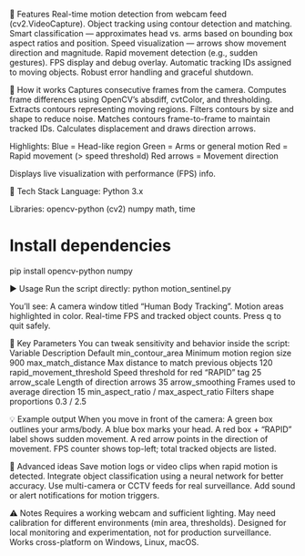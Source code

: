 🚀 Features
Real-time motion detection from webcam feed (cv2.VideoCapture).
Object tracking using contour detection and matching.
Smart classification — approximates head vs. arms based on bounding box aspect ratios and position.
Speed visualization — arrows show movement direction and magnitude.
Rapid movement detection (e.g., sudden gestures).
FPS display and debug overlay.
Automatic tracking IDs assigned to moving objects.
Robust error handling and graceful shutdown.

🧩 How it works
Captures consecutive frames from the camera.
Computes frame differences using OpenCV’s absdiff, cvtColor, and thresholding.
Extracts contours representing moving regions.
Filters contours by size and shape to reduce noise.
Matches contours frame-to-frame to maintain tracked IDs.
Calculates displacement and draws direction arrows.

Highlights:
Blue = Head-like region
Green = Arms or general motion
Red = Rapid movement (> speed threshold)
Red arrows = Movement direction

Displays live visualization with performance (FPS) info.

🧠 Tech Stack
Language: Python 3.x

Libraries:
opencv-python (cv2)
numpy
math, time

# Install dependencies
pip install opencv-python numpy

▶️ Usage
Run the script directly:
python motion_sentinel.py


You’ll see:
A camera window titled “Human Body Tracking”.
Motion areas highlighted in color.
Real-time FPS and tracked object counts.
Press q to quit safely.

🔧 Key Parameters
You can tweak sensitivity and behavior inside the script:
Variable	Description	Default
min_contour_area	Minimum motion region size	900
max_match_distance	Max distance to match previous objects	120
rapid_movement_threshold	Speed threshold for red “RAPID” tag	25
arrow_scale	Length of direction arrows	35
arrow_smoothing	Frames used to average direction	15
min_aspect_ratio / max_aspect_ratio	Filters shape proportions	0.3 / 2.5

💡 Example output
When you move in front of the camera:
A green box outlines your arms/body.
A blue box marks your head.
A red box + “RAPID” label shows sudden movement.
A red arrow points in the direction of movement.
FPS counter shows top-left; total tracked objects are listed.

🧰 Advanced ideas
Save motion logs or video clips when rapid motion is detected.
Integrate object classification using a neural network for better accuracy.
Use multi-camera or CCTV feeds for real surveillance.
Add sound or alert notifications for motion triggers.

⚠️ Notes
Requires a working webcam and sufficient lighting.
May need calibration for different environments (min area, thresholds).
Designed for local monitoring and experimentation, not for production surveillance.
Works cross-platform on Windows, Linux, macOS.
